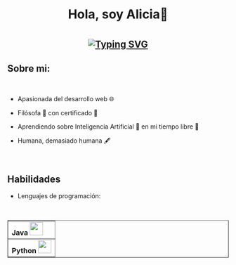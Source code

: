<h1 align="center"> <b>Hola, soy Alicia👋</b><h1>
  <!--https://readme-typing-svg.herokuapp.com/demo/ -->
<h2 align="center">
  
[![Typing SVG](https://readme-typing-svg.herokuapp.com?font=Fira+Code&weight=500&pause=1000&color=33E8F7&background=3CFF4C00&center=true&vCenter=true&width=435&lines=Bienvenido+a+mi+perfil+de+GitHub+%F0%9F%98%8A;Soy+estudiante+de+DAW+%F0%9F%A4%93;Investigo+sobre+desarrollo+web+%F0%9F%92%BB)](https://git.io/typing-svg)

</h2>

## Sobre mi: 

<br>

- Apasionada del desarrollo web 🌐
- Filósofa 🧠 con certificado 📃
- Aprendiendo sobre Inteligencia Artificial 🤖 en mi tiempo libre 🌴
- Humana, demasiado humana 🖋️

  <br>

## Habilidades

  - Lenguajes de programación:
<br>

<div style="text-align: center">
    <table border="1">
        <tr>
            <td><b>Java<b> <img src="https://www.manualweb.net/img/logos/java.png" width="30px"> </img>
</td>
        </tr>
       <tr>
            <td><b>Python<b> <img src="https://www.maquinasvirtuales.eu/ipsoapoo/2020/04/xpython-aprendiendo-desde-cero-i-600x330.png.pagespeed.ic.8t2CtwsgLT.webp
" width="30px"></td>
        </tr>
    </table>
</div>







 

